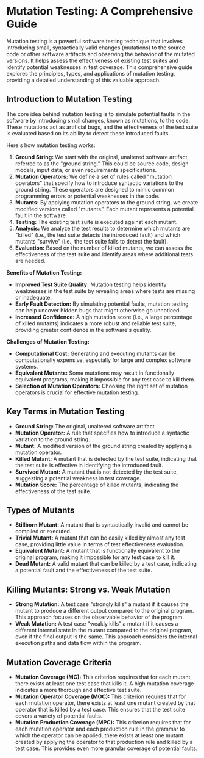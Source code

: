 # Mutation Testing: A Comprehensive Guide 

Mutation testing is a powerful software testing technique that involves introducing small, syntactically valid changes (mutations) to the source code or other software artifacts and observing the behavior of the mutated versions. It helps assess the effectiveness of existing test suites and identify potential weaknesses in test coverage. This comprehensive guide explores the principles, types, and applications of mutation testing, providing a detailed understanding of this valuable approach. 

## Introduction to Mutation Testing 

The core idea behind mutation testing is to simulate potential faults in the software by introducing small changes, known as mutations, to the code. These mutations act as artificial bugs, and the effectiveness of the test suite is evaluated based on its ability to detect these introduced faults. 

Here's how mutation testing works:

1. **Ground String:** We start with the original, unaltered software artifact, referred to as the "ground string." This could be source code, design models, input data, or even requirements specifications.
2. **Mutation Operators:** We define a set of rules called "mutation operators" that specify how to introduce syntactic variations to the ground string. These operators are designed to mimic common programming errors or potential weaknesses in the code.
3. **Mutants:** By applying mutation operators to the ground string, we create modified versions called "mutants." Each mutant represents a potential fault in the software.
4. **Testing:** The existing test suite is executed against each mutant. 
5. **Analysis:** We analyze the test results to determine which mutants are "killed" (i.e., the test suite detects the introduced fault) and which mutants "survive" (i.e., the test suite fails to detect the fault).
6. **Evaluation:** Based on the number of killed mutants, we can assess the effectiveness of the test suite and identify areas where additional tests are needed.

**Benefits of Mutation Testing:**

* **Improved Test Suite Quality:** Mutation testing helps identify weaknesses in the test suite by revealing areas where tests are missing or inadequate. 
* **Early Fault Detection:** By simulating potential faults, mutation testing can help uncover hidden bugs that might otherwise go unnoticed.
* **Increased Confidence:** A high mutation score (i.e., a large percentage of killed mutants) indicates a more robust and reliable test suite, providing greater confidence in the software's quality.

**Challenges of Mutation Testing:**

* **Computational Cost:** Generating and executing mutants can be computationally expensive, especially for large and complex software systems.
* **Equivalent Mutants:** Some mutations may result in functionally equivalent programs, making it impossible for any test case to kill them.
* **Selection of Mutation Operators:** Choosing the right set of mutation operators is crucial for effective mutation testing. 

## Key Terms in Mutation Testing

* **Ground String:** The original, unaltered software artifact.
* **Mutation Operator:** A rule that specifies how to introduce a syntactic variation to the ground string.
* **Mutant:** A modified version of the ground string created by applying a mutation operator.
* **Killed Mutant:** A mutant that is detected by the test suite, indicating that the test suite is effective in identifying the introduced fault.
* **Survived Mutant:** A mutant that is not detected by the test suite, suggesting a potential weakness in test coverage.
* **Mutation Score:** The percentage of killed mutants, indicating the effectiveness of the test suite. 

## Types of Mutants

* **Stillborn Mutant:** A mutant that is syntactically invalid and cannot be compiled or executed.
* **Trivial Mutant:** A mutant that can be easily killed by almost any test case, providing little value in terms of test effectiveness evaluation.
* **Equivalent Mutant:** A mutant that is functionally equivalent to the original program, making it impossible for any test case to kill it.
* **Dead Mutant:** A valid mutant that can be killed by a test case, indicating a potential fault and the effectiveness of the test suite. 

## Killing Mutants: Strong vs. Weak Mutation

* **Strong Mutation:** A test case "strongly kills" a mutant if it causes the mutant to produce a different output compared to the original program. This approach focuses on the observable behavior of the program.
* **Weak Mutation:** A test case "weakly kills" a mutant if it causes a different internal state in the mutant compared to the original program, even if the final output is the same. This approach considers the internal execution paths and data flow within the program.

## Mutation Coverage Criteria

* **Mutation Coverage (MC):** This criterion requires that for each mutant, there exists at least one test case that kills it. A high mutation coverage indicates a more thorough and effective test suite.
* **Mutation Operator Coverage (MOC):** This criterion requires that for each mutation operator, there exists at least one mutant created by that operator that is killed by a test case. This ensures that the test suite covers a variety of potential faults.
* **Mutation Production Coverage (MPC):** This criterion requires that for each mutation operator and each production rule in the grammar to which the operator can be applied, there exists at least one mutant created by applying the operator to that production rule and killed by a test case. This provides even more granular coverage of potential faults. 
